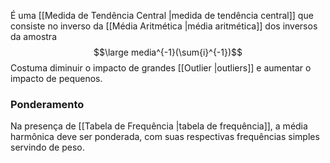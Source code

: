 É uma [[Medida de Tendência Central |medida de tendência central]] que consiste no inverso da [[Média Aritmética |média aritmética]] dos inversos da amostra $$\large media^{-1}(\sum{i}^{-1})$$
Costuma diminuir o impacto de grandes [[Outlier |outliers]] e aumentar o impacto de pequenos. 

### Ponderamento
Na presença de [[Tabela de Frequência |tabela de frequência]], a média harmônica deve ser ponderada, com suas respectivas frequências simples servindo de peso.